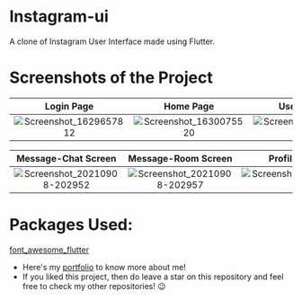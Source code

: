 # Instagram-ui

A clone of Instagram User Interface made using Flutter.

# Screenshots of the Project


Login Page            |  Home Page                   | User Account                | Search Screen
:-------------------------:|:-------------------------:|:-------------------------:|:-------------------------:|
![Screenshot_1629657812](https://user-images.githubusercontent.com/77121931/130366585-9a24cce5-9dbf-4c94-ae2c-378b40f84dce.png)|![Screenshot_1630075520](https://user-images.githubusercontent.com/77121931/131145789-9db5c556-d8ca-4c57-a05f-dc5bc7b283c3.png)|![Screenshot_1630075527](https://user-images.githubusercontent.com/77121931/131145826-f83d47cf-0e8a-4b21-ad99-351699199a34.png)|![Screenshot_1631562120](https://user-images.githubusercontent.com/77121931/133146411-f7de2ba5-5d85-4801-87f0-2fdacbfb55ba.png)

Message-Chat Screen        |Message-Room Screen        |Profile Post Screen        |
:-------------------------:|:-------------------------:|:-------------------------:|
![Screenshot_20210908-202952](https://user-images.githubusercontent.com/77121931/132535893-02f4acea-eeaf-48fc-8e27-9ab7d5c4382f.jpg)|![Screenshot_20210908-202957](https://user-images.githubusercontent.com/77121931/132535932-e0e277d8-4be4-4d4f-a869-d62875b27a2a.jpg)|![Screenshot_20230219_021636](https://user-images.githubusercontent.com/77121931/219898932-434adb13-c340-46a3-a730-1315a679214e.jpg)

# Packages Used: 
[font_awesome_flutter](https://pub.dev/packages/font_awesome_flutter)



- Here's my [portfolio](https://samitkapoor.netlify.app) to know more about me!
- If you liked this project, then do leave a star on this repository and feel free to check my other repositories! :wink:
